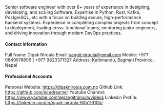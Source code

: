 Senior software engineer with over 8+ years of experience in designing, developing, and scaling Software. Expertise in Python, Rust, Kafka, PostgreSQL, etc with a focus on building secure, high-performance backend systems. Experience in completing complex projects from concept to deployment, leading cross-functional teams, mentoring junior engineers, and driving innovation through modern DevOps practices.

#### Contact Information
Full Name: Dipak Niroula
Email: sangit.niroula@gmail.com
Mobile: +977 9849978896 | +977 9823371327
Address: Kathmandu, Bagmati Province, Nepal

#### Professional Accounts
Personal Website: https://dipakniroula.com.np
Github Link: https://github.com/ecedreamer
Youtube Channel: https://www.youtube.com/@sangitniroula/videos
Linkedin Profile: https://linkedin.com/in/dipak-niroula-90b11610b/
